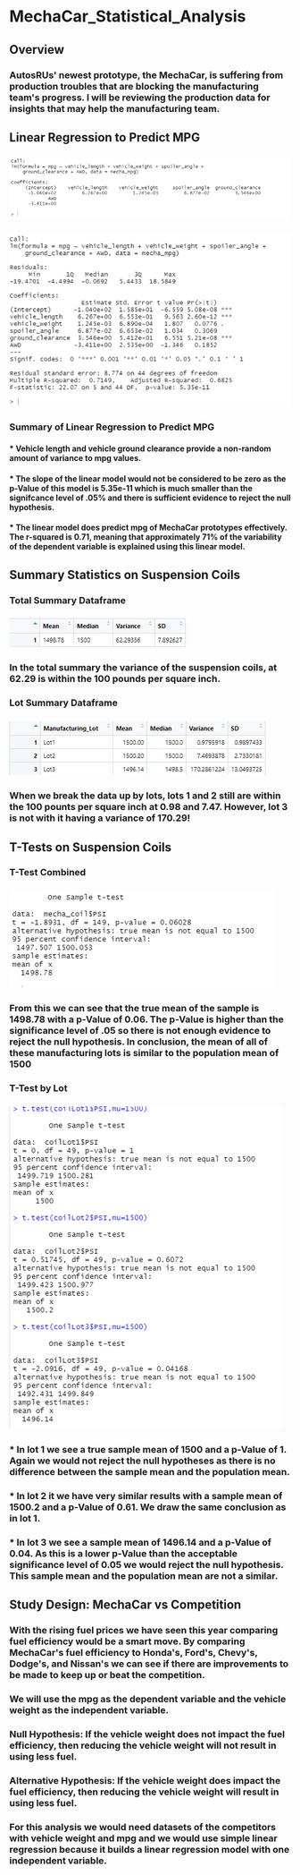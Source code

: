 # MechaCar_Statistical_Analysis
## Overview
### AutosRUs' newest prototype, the MechaCar, is suffering from production troubles that are blocking the manufacturing team's progress. I will be reviewing the production data for insights that may help the manufacturing team.

## Linear Regression to Predict MPG
### ![image](https://github.com/slafton/MechaCar_Statistical_Analysis/blob/main/images/linear%20regression%20of%20mecha_mpg.png)
### ![image](https://github.com/slafton/MechaCar_Statistical_Analysis/blob/main/images/p_value%20and%20r-squared%20values%20of%20linear%20regression%20mecha_mpg.png)
### Summary of Linear Regression to Predict MPG
#### * Vehicle length and vehicle ground clearance provide a non-random amount of variance to mpg values.
#### * The slope of the linear model would not be considered to be zero as the p-Value of this model is 5.35e-11 which is much smaller than the signifcance level of .05% and there is sufficient evidence to reject the null hypothesis.
#### * The linear model does predict mpg of MechaCar prototypes effectively. The r-squared is 0.71, meaning that approximately 71% of the variability of the dependent variable is explained using this linear model.

## Summary Statistics on Suspension Coils
### Total Summary Dataframe
### ![image](https://github.com/slafton/MechaCar_Statistical_Analysis/blob/main/images/total_summary%20dataframe.png)
### In the total summary the variance of the suspension coils, at 62.29 is within the 100 pounds per square inch.

### Lot Summary Dataframe
### ![image](https://github.com/slafton/MechaCar_Statistical_Analysis/blob/main/images/lot_summary%20dataframe.png)
### When we break the data up by lots, lots 1 and 2 still are within the 100 pounts per square inch at 0.98 and 7.47. However, lot 3 is not with it having a variance of 170.29!

## T-Tests on Suspension Coils
### T-Test Combined
### ![image](https://github.com/slafton/MechaCar_Statistical_Analysis/blob/main/images/one%20sample%20t-test.png)
### From this we can see that the true mean of the sample is 1498.78 with a p-Value of 0.06. The p-Value is higher than the significance level of .05 so there is not enough evidence to reject the null hypothesis. In conclusion, the mean of all of these manufacturing lots is similar to the population mean of 1500

### T-Test by Lot
### ![image](https://github.com/slafton/MechaCar_Statistical_Analysis/blob/main/images/t-test%20by%20lot.png)
### * In lot 1  we see a true sample mean of 1500 and a p-Value of 1. Again we would not reject the null hypotheses as there is no difference between the sample mean and the population mean.
### * In lot 2 it we have very similar results with a sample mean of 1500.2 and a p-Value of 0.61. We draw the same conclusion as in lot 1.
### * In lot 3 we see a sample mean of 1496.14 and a p-Value of 0.04. As this is a lower p-Value than the acceptable significance level of 0.05 we would reject the null hypothesis. This sample mean and the population mean are not a similar. 

## Study Design: MechaCar vs Competition
### With the rising fuel prices we have seen this year comparing fuel efficiency would be a smart move. By comparing MechaCar's fuel efficiency to Honda's, Ford's, Chevy's, Dodge's, and Nissan's we can see if there are improvements to be made to keep up or beat the competition.
### We will use the mpg as the dependent variable and the vehicle weight as the independent variable. 
### Null Hypothesis: If the vehicle weight does not impact the fuel efficiency, then reducing the vehicle weight will not result in using less fuel.
### Alternative Hypothesis: If the vehicle weight does impact the fuel efficiency, then reducing the vehicle weight will result in using less fuel.
### For this analysis we would need datasets of the competitors with vehicle weight and mpg and we would use simple linear regression because it builds a linear regression model with one independent variable.